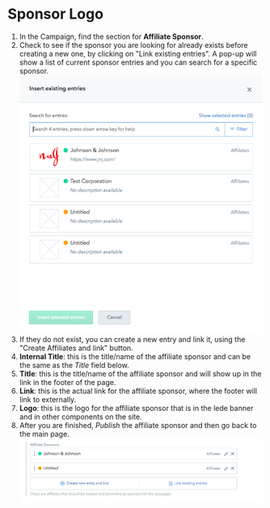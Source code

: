 # Sponsor Logo

1. In the Campaign, find the section for **Affiliate Sponsor**.
2. Check to see if the sponsor you are looking for already exists before creating a new one, by clicking on "Link existing entries". A pop-up will show a list of current sponsor entries and you can search for a specific sponsor. ![Sponsor](../../.gitbook/assets/insert-sponsor-popup-1.png)
3. If they do not exist, you can create a new entry and link it, using the "Create Affiliates and link" button.
4. **Internal Title**: this is the title/name of the affiliate sponsor and can be the same as the _Title_ field below.
5. **Title**: this is the title/name of the affiliate sponsor and will show up in the link in the footer of the page.
6. **Link**: this is the actual link for the affiliate sponsor, where the footer will link to externally.
7. **Logo**: this is the logo for the affiliate sponsor that is in the lede banner and in other components on the site.
8. After you are finished, _Publish_ the affiliate sponsor and then go back to the main page. ![Affiliate sponsor added](../../.gitbook/assets/affiliate-sponsor-added-1.png)

